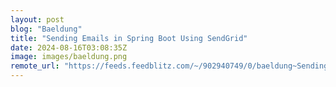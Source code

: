 ```yaml
---
layout: post
blog: "Baeldung"
title: "Sending Emails in Spring Boot Using SendGrid"
date: 2024-08-16T03:08:35Z
image: images/baeldung.png
remote_url: "https://feeds.feedblitz.com/~/902940749/0/baeldung~Sending-Emails-in-Spring-Boot-Using-SendGrid"
---
```

